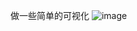 做一些简单的可视化
![image](https://user-images.githubusercontent.com/51939531/211244957-cc6f293f-ba83-4325-bca0-47b10f461ee3.png)
